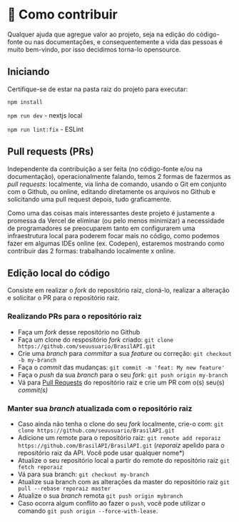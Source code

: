 # :link: Como contribuir

Qualquer ajuda que agregue valor ao projeto, seja na edição do código-fonte ou nas documentações, e consequentemente a vida das pessoas é muito bem-vindo, por isso decidimos torna-lo opensource.

## Iniciando

Certifique-se de estar na pasta raiz do projeto para executar:

`npm install`

`npm run dev` - nextjs local

`npm run lint:fix` - ESLint

## Pull requests (PRs)

Independente da contribuição a ser feita (no código-fonte e/ou na documentação), operacionalmente falando, temos 2 formas de fazermos as *pull requests*: localmente, via linha de comando, usando o Git em conjunto com o Github, ou online, editando diretamente os arquivos no Github e solicitando uma pull request depois, tudo graficamente.

Como uma das coisas mais interessantes deste projeto é justamente a promessa da Vercel de eliminar (ou pelo menos minimizar) a necessidade de programadores se preocuparem tanto em configurarem uma infraestrutura local para poderem focar mais no código, como podemos fazer em algumas IDEs online (ex. Codepen), estaremos mostrando como contribuir das 2 formas: trabalhando localmente x online.

## Edição local do código

Consiste em realizar o *fork* do repositório raiz, cloná-lo, realizar a alteração e solicitar o PR para o repositório raiz.

### Realizando PRs para o repositório raiz

- Faça um *fork* desse repositório no Github
- Faça um clone do respositório *fork* criado: `git clone https://github.com/seuusuario/BrasilAPI.git`
- Crie uma *branch* para *commitar* a sua *feature* ou correção: `git checkout -b my-branch`
- Faça o *commit* das mudanças: `git commit -m 'feat: My new feature'`
- Faça o *push* da sua *branch* para o seu *fork*: `git push origin my-branch`
- Vá para [Pull Requests](https://github.com/BrasilAPI/BrasilAPI/pulls) do repositório raiz e crie um PR com o(s) seu(s) *commit(s)*

### Manter sua *branch* atualizada com o repositório raiz

- Caso ainda não tenha o clone do seu *fork* localmente, crie-o com:
`git clone https://github.com/seuusuario/BrasilAPI.git`
- Adicione um remote para o repositório raiz:
`git remote add reporaiz https://github.com/BrasilAPI/BrasilAPI.git` (*reporaiz* apelido para o repositório raiz da API. Você pode usar qualquer nome*)
- Atualize o seu repositório local a partir do remote do repositório raiz
`git fetch reporaiz`
- Vá para sua branch:
`git checkout my-branch`
- Atualize sua branch com as alterações da master do repositório raiz
`git pull --rebase reporaiz master`
- Atualize o sua *branch* remota
`git push origin mybranch`
- Caso ocorra algum conflito ao fazer o `push`, você pode utilizar o comando
`git push origin --force-with-lease`.
